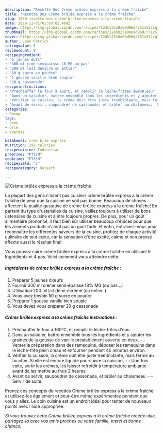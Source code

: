 ```yaml
---
description: "Recette Des Crème brûlée express a la crème fraîche"
title: "Recette Des Crème brûlée express a la crème fraîche"
slug: 1539-recette-des-creme-brulee-express-a-la-creme-fraiche
date: 2020-12-01T02:00:02.469Z
image: https://img-global.cpcdn.com/recipes/124bb25e0a69d96d/751x532cq70/creme-brulee-express-a-la-creme-fraiche-photo-principale-de-la-recette.jpg
thumbnail: https://img-global.cpcdn.com/recipes/124bb25e0a69d96d/751x532cq70/creme-brulee-express-a-la-creme-fraiche-photo-principale-de-la-recette.jpg
cover: https://img-global.cpcdn.com/recipes/124bb25e0a69d96d/751x532cq70/creme-brulee-express-a-la-creme-fraiche-photo-principale-de-la-recette.jpg
author: Leon Patrick
ratingvalue: 5
reviewcount: 9
recipeingredient:
- "5 jaunes dufs"
- "300 ml crme semipaisse 18 MG ou pas"
- "200 ml lait demicrm ou entier"
- "50 g sucre en poudre"
- "1 gousse vanille bien souple"
- "20 g cassonade"
recipeinstructions:
- "Préchauffer le four à 160°C, et remplir le lèche-frites d&#39;eau"
- "Dans un saladier, battre ensemble tous les ingrédients et y ajouter les graines de la gousse de vanille préalablement ouverte en deux.  Verser la préparation dans des ramequins, déposer les ramequins dans le lèche-frite plein d&#39;eau et enfourner pendant 40 minutes environ."
- "Vérifier la cuisson, la crème doit être juste tremblotante, mais ferme au toucher. Si elle est encore liquide poursuivre la cuisson.  Une fois cuite, sortir les crèmes, les laisser refroidir à température ambiante avant de les mettre au frais 2 heures."
- "Avant de servir, saupoudrer de cassonade, et brûler au chalumeau.  Servir de suite."
categories:
- Resep
tags:
- crme
- brle
- express

katakunci: crme brle express 
nutrition: 292 calories
recipecuisine: Indonesian
preptime: "PT32M"
cooktime: "PT35M"
recipeyield: "3"
recipecategory: Dessert

---
```



![Crème brûlée express a la crème fraîche](https://img-global.cpcdn.com/recipes/124bb25e0a69d96d/751x532cq70/creme-brulee-express-a-la-creme-fraiche-photo-principale-de-la-recette.jpg)

La plupart des gens n'osent pas cuisiner crème brûlée express a la crème fraîche de peur que la cuisine ne soit pas bonne. Beaucoup de choses affectent la qualité gustative de crème brûlée express a la crème fraîche! En partant du type d'ustensiles de cuisine, veillez toujours à utiliser de bons ustensiles de cuisine et à être toujours propres. De plus, pour un goût alimentaire prononcé, il faut bien sûr utiliser beaucoup d'épices pour que les aliments produits n'aient pas un goût fade. Et enfin, entraînez-vous pour reconnaître les différentes saveurs de la cuisine, profitez de chaque activité culinaire de tout cœur, car la sensation d'être excité, calme et non pressé affecte aussi le résultat final!

<!--inarticleads1-->

Vous pouvez cuire crème brûlée express a la crème fraîche en utilisant 6 Ingrédients et 4 pas. Voici comment vous atteindre cette.

##### Ingrédients de crème brûlée express a la crème fraîche :

1. Préparer 5 jaunes d’œufs
1. Fournir 300 ml crème semi-épaisse 18% MG (ou pas...)
1. Utilisation 200 ml lait demi-écrémé (ou entier..)
1. Vous avez besoin 50 g sucre en poudre
1. Préparer 1 gousse vanille bien souple
1. Vous devez vous préparer 20 g cassonade




<!--inarticleads2-->

##### Crème brûlée express a la crème fraîche instructions :

1. Préchauffer le four à 160°C, et remplir le lèche-frites d&#39;eau
1. Dans un saladier, battre ensemble tous les ingrédients et y ajouter les graines de la gousse de vanille préalablement ouverte en deux. -  - Verser la préparation dans des ramequins, déposer les ramequins dans le lèche-frite plein d&#39;eau et enfourner pendant 40 minutes environ.
1. Vérifier la cuisson, la crème doit être juste tremblotante, mais ferme au toucher. Si elle est encore liquide poursuivre la cuisson. -  - Une fois cuite, sortir les crèmes, les laisser refroidir à température ambiante avant de les mettre au frais 2 heures.
1. Avant de servir, saupoudrer de cassonade, et brûler au chalumeau. -  - Servir de suite.




<!--inarticleads1-->

<p>
Prenez ces concepts de recettes Crème brûlée express a la crème fraîche et utilisez-les également et peut-être même expérimentez pendant que vous y allez. Le coin cuisine est un endroit idéal pour tenter de nouveaux points avec l'aide appropriée.
</p>

<p>
<i>Si vous trouvez cette Crème brûlée express a la crème fraîche recette utile, partagez-la avec vos amis proches ou votre famille, merci et bonne chance.</i>
</p>
